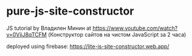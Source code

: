 # pure-js-site-constructor
JS tutorial by Владилен Минин at https://www.youtube.com/watch?v=0ViiJ8qTCFM (Конструктор сайтов на чистом JavaScript за 2 часа)

deployed using firebase:
  https://lite-js-site-constructor.web.app/
